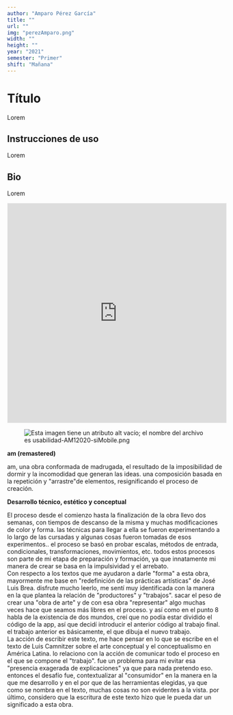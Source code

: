 ```yaml
---
author: "Amparo Pérez García"
title: ""
url: ""
img: "perezAmparo.png"
width: ""
height: ""
year: "2021"
semester: "Primer"
shift: "Mañana"
---
```


<p></p>

# Título

Lorem 

## Instrucciones de uso 

Lorem

## Bio

Lorem

<!-- wp:html -->
<p align="center"><iframe width="512" height="512" frameborder="0" scrolling="no" style="width:512px; margin:0 auto!important;border: 1px solid #F2F2F3; z-index: 100;" src="https://editor.p5js.org/ampienmonte/embed/s5o-T2q9U"></iframe></p>
<!-- /wp:html -->

<!-- wp:image {"align":"center"} -->
<div class="wp-block-image"><figure class="aligncenter"><img src="https://am1-lacabanne.atamvirtual.com.ar/wp-content/uploads/2020/12/usabilidad-AM12020-siMobile.png" alt="Esta imagen tiene un atributo alt vacío; el nombre del archivo es usabilidad-AM12020-siMobile.png"/></figure></div>
<!-- /wp:image -->

<!-- wp:paragraph -->
<p><strong>am (remastered)</strong></p>
<!-- /wp:paragraph -->

<!-- wp:paragraph -->
<p>am, una obra conformada de madrugada, el resultado de la imposibilidad de dormir y la incomodidad que generan las ideas. una composición basada en la repetición y "arrastre"de elementos, resignificando el proceso de creación.</p>
<!-- /wp:paragraph -->

<!-- wp:paragraph -->
<p><strong>Desarrollo técnico, estético y conceptual</strong></p>
<!-- /wp:paragraph -->

<!-- wp:paragraph -->
<p>El proceso desde el comienzo hasta la finalización de la obra llevo dos semanas, con tiempos de descanso de la misma y muchas modificaciones de color y forma. las técnicas para llegar a ella se fueron experimentando a lo largo de las cursadas y algunas cosas fueron tomadas de esos experimentos.. el proceso se basó en probar escalas, métodos de entrada, condicionales, transformaciones, movimientos, etc. todos estos procesos son parte de mi etapa de preparación y formación, ya que innatamente mi manera de crear se basa en la impulsividad y el arrebato.<br>Con respecto a los textos que me ayudaron a darle "forma" a esta obra, mayormente me base en "redefinición de las prácticas artísticas" de José Luis Brea. disfrute mucho leerlo, me sentí muy identificada con la manera en la que plantea la relación de "productores" y "trabajos". sacar el peso de crear una "obra de arte" y de con esa obra "representar" algo muchas veces hace que seamos más libres en el proceso. y así como en el punto 8 habla de la existencia de dos mundos, creí que no podía estar dividido el código de la app, así que decidí introducir el anterior código al trabajo final. el trabajo anterior es básicamente, el que dibuja el nuevo trabajo.<br> La acción de escribir este texto, me hace pensar en lo que se escribe en el texto de Luis Camnitzer sobre el arte conceptual y el conceptualismo en América Latina. lo relaciono con la acción de comunicar todo el proceso en el que se compone el "trabajo". fue un problema para mi evitar esa "presencia exagerada de explicaciones" ya que para nada pretendo eso. entonces el desafío fue, contextualizar al "consumidor" en la manera en la que me desarrollo y en el por que de las herramientas elegidas, ya que como se nombra en el texto, muchas cosas no son evidentes a la vista. por último, considero que la escritura de este texto hizo que le pueda dar un significado a esta obra.</p>
<!-- /wp:paragraph -->